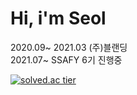 
# Hi, i'm Seol

2020.09~ 2021.03 (주)블랜딩
<br>
2021.07~ SSAFY 6기 진행중

[![solved.ac tier](http://mazassumnida.wtf/api/generate_badge?boj=computer98400)](https://solved.ac/computer98400)
